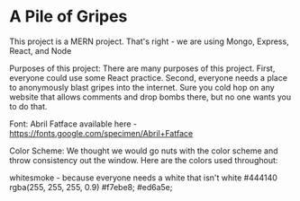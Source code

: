 # A Pile of Gripes

This project is a MERN project. That's right - we are using Mongo, Express, React, and Node

Purposes of this project:
There are many purposes of this project. First, everyone could use some React practice. Second, everyone needs a place to anonymously blast gripes into the internet. Sure you cold hop on any website that allows comments and drop bombs there, but no one wants you to do that.


Font: Abril Fatface available here - https://fonts.google.com/specimen/Abril+Fatface

Color Scheme:
We thought we would go nuts with the color scheme and throw consistency out the window. Here are the colors used throughout:

whitesmoke - because everyone needs a white that isn't white
#444140
rgba(255, 255, 255, 0.9)
#f7ebe8;
#ed6a5e;
